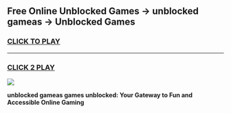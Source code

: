 
## Free Online Unblocked Games → unblocked gameas → Unblocked Games
<h3>
<a href="https://premium.freeplayer.one?title=unblocked_gameas&ref=21F">CLICK TO PLAY</a></h3>
<hr>

<h3>
<a href="https://premium.freeplayer.one?title=unblocked_gameas&ref=21F">CLICK 2 PLAY</a>
  
</h3>

<a href="https://premium.freeplayer.one?title=unblocked_gameas&ref=21F/"><img src="https://clearcache.store/games.png"></a>


**unblocked gameas games unblocked: Your Gateway to Fun and Accessible Online Gaming**
